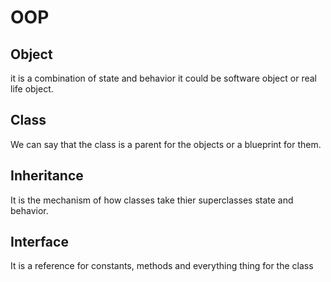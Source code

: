 # OOP

## Object

it is a combination of state and behavior it could be software object or real life object.

## Class

We can say that the class is a parent for the objects or a blueprint for them.

## Inheritance

It is the mechanism of how classes take thier superclasses state and behavior.

## Interface

It is a reference for constants, methods and everything thing for the class